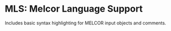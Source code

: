 # MLS: Melcor Language Support

Includes basic syntax highlighting for MELCOR input objects and comments.